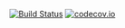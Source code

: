[![Build Status](https://travis-ci.org/Swarchal/charDirection.svg?branch=master)](https://travis-ci.org/Swarchal/charDirection)
[![codecov.io](https://codecov.io/github/Swarchal/charDirection/coverage.svg?branch=master)](https://codecov.io/github/Swarchal/charDirection?branch=master)
